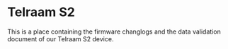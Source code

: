 # Telraam S2
This is a place containing the firmware changlogs and the data validation document of our Telraam S2 device.
